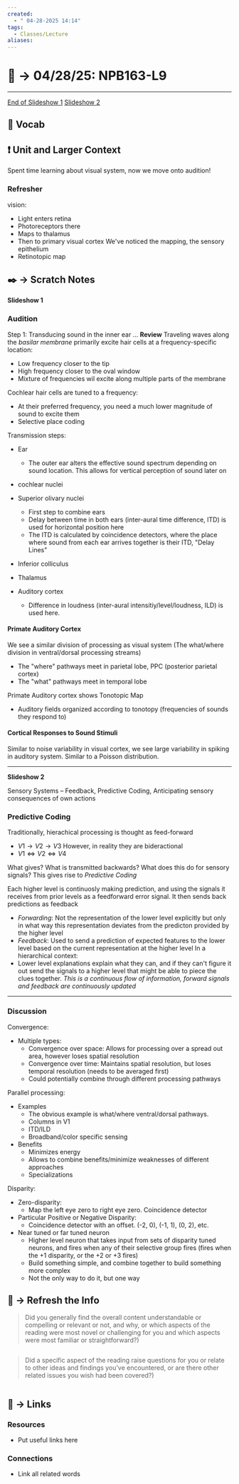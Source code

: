 ```yaml
---
created:
  - " 04-28-2025 14:14"
tags:
  - Classes/Lecture
aliases:
---
```


# 📗 ->  04/28/25: NPB163-L9
---
[End of Slideshow 1](https://canvas.ucdavis.edu/courses/982204/files/folder/Week%203-6%20Sensory%20Systems?preview=27376777)
[Slideshow 2](https://canvas.ucdavis.edu/courses/982204/files/folder/Week%203-6%20Sensory%20Systems?preview=27527519)
## 🎤 Vocab



## ❗ Unit and Larger Context
Spent time learning about visual system, now we move onto audition! 

### Refresher
vision:
- Light enters retina
- Photoreceptors there
- Maps to thalamus
- Then to primary visual cortex
We've noticed the mapping, the sensory epithelium
- Retinotopic map



## ✒️ -> Scratch Notes
**Slideshow 1**
### Audition
Step 1: Transducing sound in the inner ear
... **Review**
Traveling waves along the *basilar membrane* primarily excite hair cells at a frequency-specific location:
- Low frequency closer to the tip
- High frequency closer to the oval window
- Mixture of frequencies wil excite along multiple parts of the membrane

Cochlear hair cells are tuned to a frequency:
- At their preferred frequency, you need a much lower magnitude of sound to excite them
- Selective place coding

Transmission steps:
- Ear
	- The outer ear alters the effective sound spectrum depending on sound location. This allows for vertical perception of sound later on
- cochlear nuclei
- Superior olivary nuclei
	- First step to combine ears
	- Delay between time in both ears (inter-aural time difference, ITD) is used for horizontal position here
	- The ITD is calculated by coincidence detectors, where the place where sound from each ear arrives together is their ITD, "Delay Lines"
- Inferior colliculus
- Thalamus
- Auditory cortex

	- Difference in loudness (inter-aural intensitiy/level/loudness, ILD) is used here. 

#### Primate Auditory Cortex
We see a similar division of processing as visual system (The what/where division in ventral/dorsal processing streams) 
- The "where" pathways meet in parietal lobe, PPC (posterior parietal cortex)
- The "what" pathways meet in temporal lobe


Primate Auditory cortex shows Tonotopic Map
- Auditory fields organized according to tonotopy (frequencies of sounds they respond to)

#### Cortical Responses to Sound Stimuli
Similar to noise variability in visual cortex, we see large variability in spiking in auditory system. Similar to a Poisson distribution.


---
**Slideshow 2**

Sensory Systems – Feedback, Predictive Coding, Anticipating sensory consequences of own actions

### Predictive Coding
Traditionally, hierachical processing is thought as feed-forward
- $V1 \to V2 \to V3$
However, in reality they are bideractional
- $V1 \iff V2 \iff V4$

What gives? What is transmitted backwards? What does this do for sensory signals?
This gives rise to *Predictive Coding*

Each higher level is continuosly making prediction, and using the signals it receives from prior levels as a feedforward error signal. It then sends back predictions as feedback
- *Forwarding*: Not the representation of the lower level explicitly but only in what way this representation deviates from the predicton provided by the higher level
- *Feedback*: Used to send a prediction of expected features to the lower level based on the current representation at the higher level
In a hierarchical context:
- Lower level explanations explain what they can, and if they can't figure it out send the signals to a higher level that might be able to piece the clues together.
*This is a continuous flow of information, forward signals and feedback are continuously updated*

---
### Discussion
Convergence:
- Multiple types:
	- Convergence over space: Allows for processing over a spread out area, however loses spatial resolution
	- Convergence over time: Maintains spatial resolution, but loses temporal resolution (needs to be averaged first)
	- Could potentially combine through different processing pathways

Parallel processing:
- Examples
	- The obvious example is what/where ventral/dorsal pathways.
	- Columns in V1
	- ITD/ILD
	- Broadband/color specific sensing
- Benefits
	- Minimizes energy
	- Allows to combine benefits/minimize weaknesses of different approaches
	- Specializations

Disparity:
- Zero-disparity:
	- Map the left eye zero to right eye zero. Coincidence detector
- Particular Positive or Negative Disparity:
	- Coincidence detector with an offset. (-2, 0), (-1, 1), (0, 2), etc.
- Near tuned or far tuned neuron
	- Higher level neuron that takes input from sets of disparity tuned neurons, and fires when any of their selective group fires (fires when the +1 disparity, or the +2 or +3 fires)
	- Build something simple, and combine together to build something more complex
	- Not the only way to do it, but one way

## 🧪 -> Refresh the Info
> Did you generally find the overall content understandable or compelling or relevant or not, and why, or which aspects of the reading were most novel or challenging for you and which aspects were most familiar or straightforward?)  
```

```

> Did a specific aspect of the reading raise questions for you or relate to other ideas and findings you’ve encountered, or are there other related issues you wish had been covered?)
```

```




## 🔗 -> Links
### Resources
- Put useful links here


### Connections
- Link all related words
